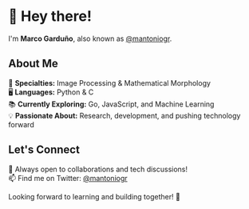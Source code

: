# 👋 Hey there!  

I'm **Marco Garduño**, also known as [@mantoniogr](https://twitter.com/mantoniogr).  

## About Me  
🚀 **Specialties:** Image Processing & Mathematical Morphology  
🖥️ **Languages:** Python & C  
📚 **Currently Exploring:** Go, JavaScript, and Machine Learning  
💡 **Passionate About:** Research, development, and pushing technology forward  

## Let's Connect  
💬 Always open to collaborations and tech discussions!  
📫 Find me on Twitter: [@mantoniogr](https://twitter.com/mantoniogr)  

Looking forward to learning and building together! 🚀

